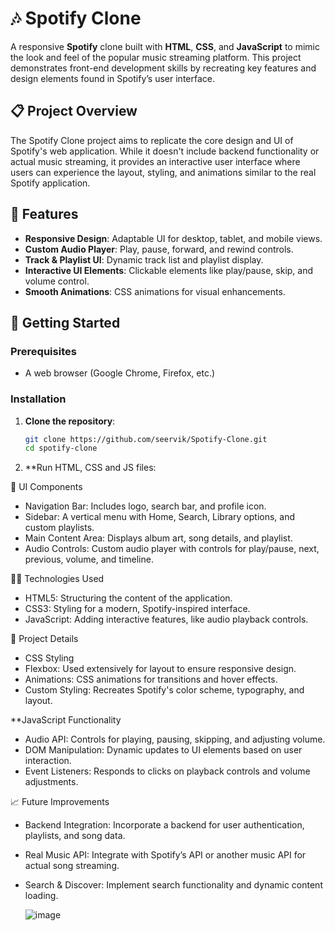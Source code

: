 # 🎶 Spotify Clone

A responsive **Spotify** clone built with **HTML**, **CSS**, and **JavaScript** to mimic the look and feel of the popular music streaming platform. This project demonstrates front-end development skills by recreating key features and design elements found in Spotify’s user interface.

## 📋 Project Overview

The Spotify Clone project aims to replicate the core design and UI of Spotify's web application. While it doesn't include backend functionality or actual music streaming, it provides an interactive user interface where users can experience the layout, styling, and animations similar to the real Spotify application.

## 🌟 Features

- **Responsive Design**: Adaptable UI for desktop, tablet, and mobile views.
- **Custom Audio Player**: Play, pause, forward, and rewind controls.
- **Track & Playlist UI**: Dynamic track list and playlist display.
- **Interactive UI Elements**: Clickable elements like play/pause, skip, and volume control.
- **Smooth Animations**: CSS animations for visual enhancements.

## 🚀 Getting Started

### Prerequisites

- A web browser (Google Chrome, Firefox, etc.)

### Installation

1. **Clone the repository**:
   ```bash
   git clone https://github.com/seervik/Spotify-Clone.git
   cd spotify-clone
2. **Run HTML, CSS and JS files:

🎨 UI Components
 - Navigation Bar: Includes logo, search bar, and profile icon.
 - Sidebar: A vertical menu with Home, Search, Library options, and custom playlists.
 - Main Content Area: Displays album art, song details, and playlist.
 - Audio Controls: Custom audio player with controls for play/pause, next, previous, volume, and timeline.

🧑‍💻 Technologies Used
 - HTML5: Structuring the content of the application.
 - CSS3: Styling for a modern, Spotify-inspired interface.
 - JavaScript: Adding interactive features, like audio playback controls.
   
📂 Project Details
 - CSS Styling
 - Flexbox: Used extensively for layout to ensure responsive design.
 - Animations: CSS animations for transitions and hover effects.
 - Custom Styling: Recreates Spotify's color scheme, typography, and layout.
   
**JavaScript Functionality
 - Audio API: Controls for playing, pausing, skipping, and adjusting volume.
 - DOM Manipulation: Dynamic updates to UI elements based on user interaction.
 - Event Listeners: Responds to clicks on playback controls and volume adjustments.

📈 Future Improvements
 - Backend Integration: Incorporate a backend for user authentication, playlists, and song data.
 - Real Music API: Integrate with Spotify’s API or another music API for actual song streaming.
 - Search & Discover: Implement search functionality and dynamic content loading.

   ![image](https://github.com/user-attachments/assets/f1cb1a02-1ef0-4acd-844e-9f3676b1c234)
